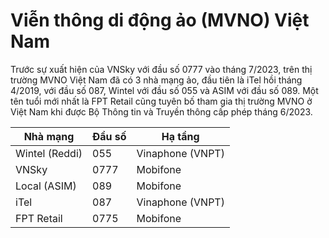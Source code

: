 # Viễn thông di động ảo (MVNO) Việt Nam

Trước sự xuất hiện của VNSky với đầu số 0777 vào tháng 7/2023, trên thị trường MVNO Việt Nam đã có 3 nhà mạng ảo, đầu tiên là iTel hồi tháng 4/2019, với đầu số 087, Wintel với đầu số 055 và ASIM với đầu số 089. Một tên tuổi mới nhất là FPT Retail cũng tuyên bố tham gia thị trường MVNO ở Việt Nam khi được Bộ Thông tin và Truyền thông cấp phép tháng 6/2023.

|  Nhà mạng | Đầu số  | Hạ tầng |
| ------------ | ------------ | ------------ |
| Wintel (Reddi)  | 055  | Vinaphone (VNPT) |
| VNSky  | 0777  | Mobifone |
| Local (ASIM) | 089 | Mobifone |
| iTel | 087 | Vinaphone (VNPT) |
| FPT Retail | 0775 | Mobifone |
